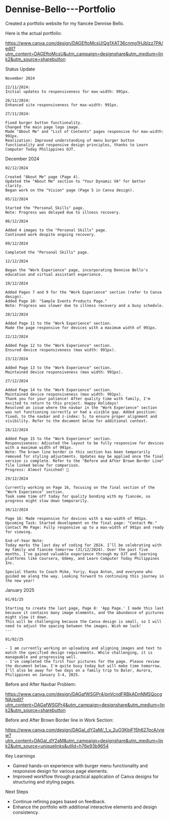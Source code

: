 # Dennise-Bello---Portfolio
Created a portfolio website for my fiancée Dennise Bello.


Here is the actual portfolio:

https://www.canva.com/design/DAGEftoMcsU/Qg1XAT36cnmg1HJbIzz7PA/edit?utm_content=DAGEftoMcsU&utm_campaign=designshare&utm_medium=link2&utm_source=sharebutton


Status Update

```````````````
November 2024

22/11/2024:
Initial updates to responsiveness for max-width: 991px.

26/11/2024:
Enhanced site responsiveness for max-width: 991px.

27/11/2024:

Fixed burger button functionality.
Changed the main page logo image.
Made "About Me" and "List of Contents" pages responsive for max-width: 991px.
Realization: Improved understanding of menu burger button functionality and responsive design principles, thanks to Learn Computer Today Philippines OJT.

```````````````

December 2024

```````````````
02/12/2024

Created "About Me" page (Page 4).
Updated the "About Me" section to "Your Dynamic VA" for better clarity.
Began work on the "Vision" page (Page 5 in Canva design).

05/12/2024

Started the "Personal Skills" page.
Note: Progress was delayed due to illness recovery.

06/12/2024

Added 4 images to the "Personal Skills" page.
Continued work despite ongoing recovery.

09/12/2024

Completed the "Personal Skills" page.

12/12/2024

Began the "Work Experience" page, incorporating Dennise Bello's education and virtual assistant experience.

19/12/2024

Added Pages 7 and 9 for the "Work Experience" section (refer to Canva design).
Added Page 10: "Sample Events Products Page."
Note: Progress was slower due to illness recovery and a busy schedule.

20/12/2024

Added Page 11 to the "Work Experience" section.
Made the page responsive for devices with a maximum width of 991px.

22/12/2024

Added Page 12 to the "Work Experience" section.
Ensured device responsiveness (max width: 991px).

23/12/2024

Added Page 13 to the "Work Experience" section.
Maintained device responsiveness (max width: 991px).

27/12/2024

Added Page 14 to the "Work Experience" section.
Maintained device responsiveness (max width: 991px).
Thank you for your patience! After quality time with family, I'm excited to return to this project. Happy Holidays!
Resolved an issue where the navbar in the "Work Experience" section was not functioning correctly or had a visible gap. Added position: fixed; to the navbar and z-index: 5; to ensure proper alignment and visibility. Refer to the document below for additional context.

28/12/2024

Added Page 15 to the "Work Experience" section.
Responsiveness: Adjusted the layout to be fully responsive for devices with a maximum width of 991px.
Note: The brown line border in this section has been temporarily removed for styling adjustments. Updates may be applied once the final version is complete. Refer to the "Before and After Brown Border Line" file linked below for comparison.
Progress: Almost finished! 🎉

29/12/2024

Currently working on Page 16, focusing on the final section of the "Work Experience" section.
Took some time off today for quality bonding with my fiancée, so progress might slow down temporarily.

30/12/2024

Page 16: Made responsive for devices with a max-width of 991px.
Upcoming Task: Started development on the final page: "Contact Me."
Contact Me Page: Fully responsive up to a max-width of 991px and ready for viewing.

End-of-Year Note:
Today marks the last day of coding for 2024. I’ll be celebrating with my family and fiancée tomorrow (31/12/2024). Over the past five months, I’ve gained valuable experience through my OJT and learning platforms like Coursera, Udemy, and Learn Computer Today Philippines Inc.

Special thanks to Coach Mike, Yuriy, Kuya Anton, and everyone who guided me along the way. Looking forward to continuing this journey in the new year!

```````````````

January 2025

```````````````
01/01/25

Starting to create the last page, Page 8: 'App Page.' I made this last because it contains many image elements, and the abundance of pictures might slow it down.
This will be challenging because the Canva design is small, so I will need to adjust the spacing between the images. Wish me luck!
---

01/02/25

- I am currently working on uploading and aligning images and text to match the specified design requirements. While challenging, it is manageable and progressing well.
- I've completed the first four pictures for the page. Please review the document below. I'm quite busy today but will make time tomorrow. I'll also be away for two days on a family trip to Baler, Aurora, Philippines on January 3-4, 2025.

```````````````
Before and After Navbar Problem:

https://www.canva.com/design/DAGafWSGPr4/pnVcndFRBkADnNMSQocgNA/edit?utm_content=DAGafWSGPr4&utm_campaign=designshare&utm_medium=link2&utm_source=sharebutton

Before and After Brown Border line in Work Section:

https://www.canva.com/design/DAGal_dY2aM/_1_v_2uO3KbjF15h627pcA/view?utm_content=DAGal_dY2aM&utm_campaign=designshare&utm_medium=link2&utm_source=uniquelinks&utlId=h76e93b9654

Key Learnings

- Gained hands-on experience with burger menu functionality and responsive design for various page elements.
- Improved workflow through practical application of Canva designs for structuring and styling pages.

Next Steps

- Continue refining pages based on feedback.
- Enhance the portfolio with additional interactive elements and design consistency.

